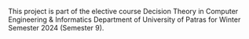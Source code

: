 This project is part of the elective course Decision Theory in Computer Engineering & Informatics Department of University of Patras for Winter Semester 2024 (Semester 9).
